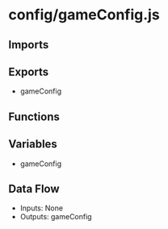 # config/gameConfig.js

## Imports

## Exports
- gameConfig

## Functions

## Variables
- gameConfig

## Data Flow
- Inputs: None
- Outputs: gameConfig